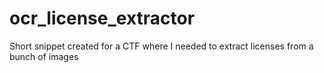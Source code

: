 # ocr_license_extractor
Short snippet created for a CTF where I needed to extract licenses from a bunch of images
